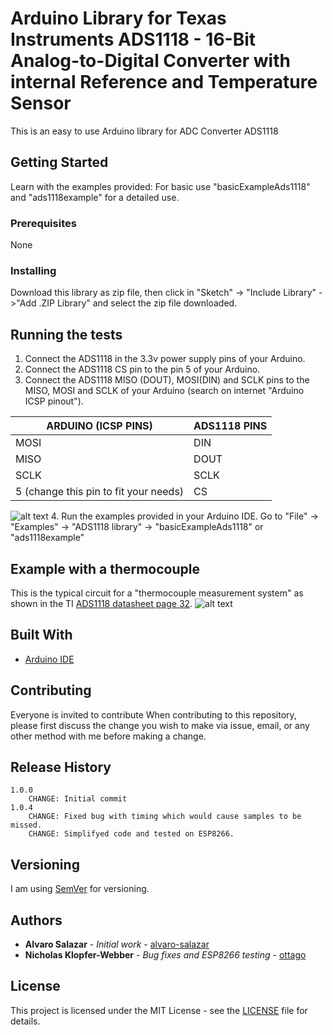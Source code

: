 # Arduino Library for Texas Instruments ADS1118 - 16-Bit Analog-to-Digital Converter with internal Reference and Temperature Sensor

This is an easy to use Arduino library for ADC Converter ADS1118

## Getting Started

Learn with the examples provided: For basic use "basicExampleAds1118" and "ads1118example" for a detailed use.

### Prerequisites

None


### Installing

Download this library as zip file, then click in "Sketch" -> "Include Library" ->"Add .ZIP Library" and select the zip file downloaded.

## Running the tests
1. Connect the ADS1118 in the 3.3v power supply pins of your Arduino.
2. Connect the ADS1118 CS pin to the pin 5 of your Arduino.
3. Connect the ADS1118 MISO (DOUT), MOSI(DIN) and SCLK pins to the MISO, MOSI and SCLK of your Arduino (search on internet "Arduino ICSP pinout").

|ARDUINO (ICSP PINS) |ADS1118 PINS |
| --- | --- |
| MOSI | DIN |
| MISO | DOUT |	
| SCLK | SCLK |
| 5 (change this pin to fit your needs) |CS |

![alt text](https://github.com/denkitronik/ADS1118/blob/master/conexionAds1118.png)
4. Run the examples provided in your Arduino IDE. 
Go to "File" -> "Examples" -> "ADS1118 library" -> "basicExampleAds1118" or "ads1118example" 

## Example with a thermocouple
This is the typical circuit for a "thermocouple measurement system" as shown in the TI [ADS1118 datasheet page 32](http://www.ti.com/lit/ds/symlink/ads1118.pdf). 
![alt text](https://github.com/denkitronik/ADS1118/blob/master/thermocouple.png)


## Built With

* [Arduino IDE](https://www.arduino.cc/)

## Contributing

Everyone is invited to contribute
When contributing to this repository, please first discuss the change you wish to make via issue, email, or any other method with me before making a change.

## Release History
    1.0.0
        CHANGE: Initial commit
    1.0.4
        CHANGE: Fixed bug with timing which would cause samples to be missed.
        CHANGE: Simplifyed code and tested on ESP8266.

## Versioning
I am using [SemVer](http://semver.org/) for versioning. 

## Authors

* **Alvaro Salazar** - *Initial work* - [alvaro-salazar](https://github.com/alvaro-salazar)
* **Nicholas Klopfer-Webber** - *Bug fixes and ESP8266 testing* - [ottago](https://github.com/ottago)

## License

This project is licensed under the MIT License - see the [LICENSE](LICENSE.md) file for details.

